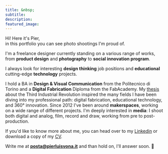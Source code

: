 ```yaml
---
title: &nbsp;
subtitle:
description:
featured_image:
---
```


Hi! Here it's Pier, <br> in this portfolio you can see photo shootings I'm proud of.

I'm a freelance designer currently standing on a various range of works, from <b>product design</b> and <b>photography</b> to <b>social innovation program</b>.

I always look for interesting <b>design thinking</b> job positions and <b>educational</b> cutting-edge <b>technology</b> projects.

I hold a BA in <b>Design & Visual Communication</b> from the Politecnico di Torino and a <b>Digital Fabrication</b> Diploma from the FabAcademy.
My <a target="_blank" href="https://www.behance.net/gallery/24392201/TECHLAB-e-OCIAJ-Tesi-di-Laurea-Bachelor-Thesis">thesis</a> about the Third Industrial Revolution inspired the many fields I have been diving into my professional path: digital fabrication, educational technology, and 360° innovation. Since 2012 I've been around <b>makerspaces</b>, working on a wide range of different projects.
I'm deeply interested in <b>media</b>:  I shoot both digital and analog, film, record and draw, working from pre to post-production.

If you'd like to know more about me, you can head over to my <a target="_blank" href="https://www.linkedin.com/in/pierluigi-vona-30415812b/">Linkedin</a> or download a copy of my <a href="https://drive.google.com/open?id=1ZJDRFjQ2rDxFR29ERPVt4vxkA15ZGCFN" target="_blank">CV</a>.

Write me at <b>posta@pierluisvona.it</b> and than hold on, I'll answer soon. 🤞
